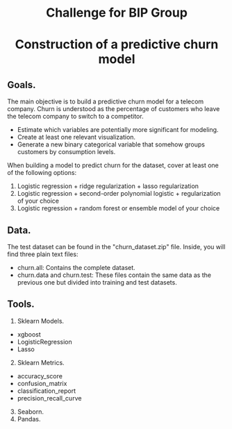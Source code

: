 <div align="center">

  <h1>Challenge for BIP Group</h1>
  <h1>Construction of a predictive churn model</h1>
</div>

## Goals.

The main objective is to build a predictive churn model for a telecom company. Churn is understood as the percentage of customers who leave the telecom company to switch to a competitor.

- Estimate which variables are potentially more significant for modeling.
- Create at least one relevant visualization.
- Generate a new binary categorical variable that somehow groups customers by consumption levels.

When building a model to predict churn for the dataset, cover at least one of the following options:
1. Logistic regression + ridge regularization + lasso regularization
2. Logistic regression + second-order polynomial logistic + regularization of your choice
3.  Logistic regression + random forest or ensemble model of your choice

## Data. 

The test dataset can be found in the "churn_dataset.zip" file. Inside, you will find three plain text files:

- churn.all: Contains the complete dataset.
- churn.data and churn.test: These files contain the same data as the previous one but divided into training and test datasets.


## Tools.

1. Sklearn Models.
  * xgboost
  * LogisticRegression
  * Lasso

2. Sklearn Metrics.
  * accuracy_score
  * confusion_matrix
  * classification_report
  * precision_recall_curve

3. Seaborn.
4. Pandas.
